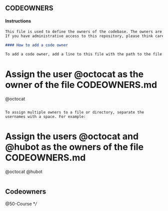 ## CODEOWNERS

#### Instructions

```markdown
This file is used to define the owners of the codebase. The owners are responsible for reviewing and approving pull requests. The CODEOWNERS file is used by GitHub to automatically request reviews from the owners when a pull request is created.
If you have administrative access to this repository, please think carefully about who you add as a code owner. You should only add people who are familiar with the codebase and have the time to review pull requests.

#### How to add a code owner

To add a code owner, add a line to this file with the path to the file or directory you want to assign an owner to, followed by the GitHub username of the owner. For example:
```

# Assign the user @octocat as the owner of the file CODEOWNERS.md

@octocat <name of the file or module owned worked on>

```

To assign multiple owners to a file or directory, separate the usernames with a space. For example:

```

# Assign the users @octocat and @hubot as the owners of the file CODEOWNERS.md

@octocat @hubot <name of the file or module owned worked on>

```

```

## Codeowners

@50-Course \*_/_
